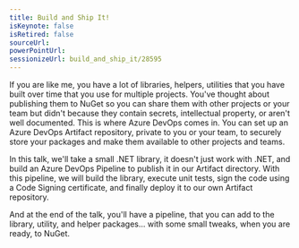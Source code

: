 ```yaml
---
title: Build and Ship It!
isKeynote: false
isRetired: false
sourceUrl:
powerPointUrl: 
sessionizeUrl: build_and_ship_it/28595
---
```

If you are like me, you have a lot of libraries, helpers, utilities that you have built over time that you use for multiple projects. You've thought about publishing them to NuGet so you can share them with other projects or your team but didn't because they contain secrets, intellectual property, or aren't well documented. This is where Azure DevOps comes in.  You can set up an Azure DevOps Artifact repository, private to you or your team, to securely store your packages and make them available to other projects and teams.

In this talk, we'll take a small .NET library, it doesn't just work with .NET, and build an Azure DevOps Pipeline to publish it in our Artifact directory.  With this pipeline, we will build the library, execute unit tests, sign the code using a Code Signing certificate, and finally deploy it to our own Artifact repository.

And at the end of the talk, you'll have a pipeline, that you can add to the library, utility, and helper packages... with some small tweaks, when you are ready, to NuGet.
